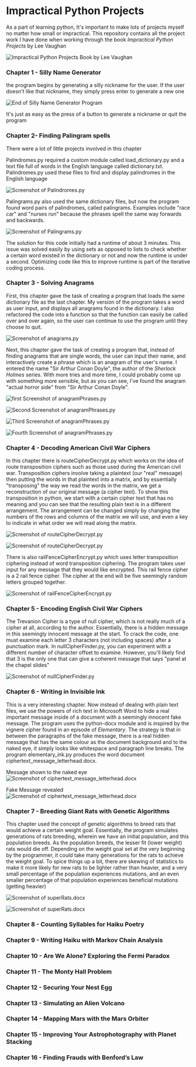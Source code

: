 # Impractical Python ProjectsAs a part of learning python, It's important to make lots of projects myself no matter how small or impractical. This repository contains all the project work I have done when working through the book *Impractical Python Projects* by Lee Vaughan![Impractical Python Projects Book by Lee Vaughan](https://github.com/BrosephB/Impractical-Python-Projects/blob/main/Readme/IPJ.jpg?raw=true)### Chapter 1 - Silly Name Generatorthe program begins by generating a silly nickname for the user.If the user doesn't like that nickname, they simply press enter to generate a new one![End of Silly Name Generator Program](https://github.com/BrosephB/Impractical-Python-Projects/blob/main/Readme/ChapterOne_2.png?raw=true)It's just as easy as the press of a button to generate a nickname or quit the program### Chapter 2- Finding Palingram spellsThere were a lot of little projects involved in this chapter Palindromes.py required a custom module called load_dictionary.py and a text file full of words in the English language called dictionary.txt. Palindromes.py used these files to find and display palindromes in the English language![Screenshot of Palindromes.py](https://github.com/BrosephB/Impractical-Python-Projects/blob/main/Readme/ChapterTwo_1.png?raw=true)Palingrams.py also used the same dictionary files, but now the program found word pairs of palindromes, called palingrams. Examples include "race car" and "nurses run" because the phrases spell the same way forwards and backwards.![Screenshot of Palingrams.py](https://github.com/BrosephB/Impractical-Python-Projects/blob/main/Readme/ChapterTwo_2.png?raw=true)The solution for this code initially had a runtime of about 3 minutes. This issue was solved easily by using sets as opposed to lists to check whether a certain word existed in the dictionary or not and now the runtime is under a second. Optimizing code like this to improve runtime is part of the iterative coding process.### Chapter 3 - Solving AnagramsFirst, this chapter gave the task of creating a program that loads the same dictionary file as the last chapter. My version of the program takes a word as user input, and displays all anagrams found in the dictionary. I also refactored the code into a function so that the function can easily be called over and over again, so the user can continue to use the program until they choose to quit.![Screenshot of anagrams.py](https://github.com/BrosephB/Impractical-Python-Projects/blob/main/Readme/ChapterThree_1.png?raw=true)Next, this chapter gave the task of creating a program that, instead of finding anagrams that are single words, the user can input their name, and interactively create a phrase which is an anagram of the user's name. I entered the name "Sir Arthur Conan Doyle", the author of the _Sherlock Holmes_ series. With more tries and more time, I could probably come up with something more sensible, but as you can see, I've found the anagram "actual horror side" from "Sir Arthur Conan Doyle".![first Screenshot of anagramPhrases.py](https://github.com/BrosephB/Impractical-Python-Projects/blob/main/Readme/ChapterThree_2.png?raw=true)![Second Screenshot of anagramPhrases.py](https://github.com/BrosephB/Impractical-Python-Projects/blob/main/Readme/ChapterThree_3.png?raw=true)![Third Screenshot of anagramPhrases.py](https://github.com/BrosephB/Impractical-Python-Projects/blob/main/Readme/ChapterThree_4.png?raw=true)![Fourth Screenshot of anagramPhrases.py](https://github.com/BrosephB/Impractical-Python-Projects/blob/main/Readme/ChapterThree_5.png?raw=true)### Chapter 4 - Decoding American Civil War CiphersIn this chapter there is routeCipherDecrypt.py which works on the idea of route transposition ciphers such as those used during the American civil war. Transposition ciphers involve taking a plaintext (our "real" message) then putting the words in that plaintext into a matrix, and by essentially "transposing" the way we read the words in the matrix, we get a reconstruction of our original message (a cipher text). To show this transposition in python, we start with a certain cipher text that has no meaning and you can see that the resulting plain text is in a different arrangement. The arrangement can be changed simply by changing the numbers of the rows and columns of the matrix we will use, and even a key to indicate in what order we will read along the matrix. ![Screenshot of routeCipherDecrypt.py](https://github.com/BrosephB/Impractical-Python-Projects/blob/main/Readme/ChapterFour_1.png?raw=true)![Screenshot of routeCipherDecrypt.py](https://github.com/BrosephB/Impractical-Python-Projects/blob/main/Readme/ChapterFour_2.png?raw=true)There is also railFenceCipherEncrypt.py which uses letter transposition ciphering instead of word transposition ciphering. The program takes user input for any message that they would like encrypted. This rail fence cipher is a 2 rail fence cipher. The cipher at the end will be five seemingly random letters grouped together.![Screenshot of railFenceCipherEncrypt.py](https://github.com/BrosephB/Impractical-Python-Projects/blob/main/Readme/ChapterFour_3.png?raw=true)### Chapter 5 - Encoding English Civil War CiphersThe Trevanion Cipher is a type of null cipher, which is not really much of a cipher at all, according to the author. Essentially, there is a hidden message in this seemingly innocent message at the start. To crack the code, one must examine each letter 3 characters (not including spaces) after a punctuation mark. In nullCipherFinder.py, you can experiment with a different number of character offset to examine. However, you'll likely find that 3 is the only one that can give a coherent message that says "panel at the chapel slides"![Screenshot of nullCipherFinder.py](https://github.com/BrosephB/Impractical-Python-Projects/blob/main/Readme/ChapterFive_1.png?raw=true)### Chapter 6 - Writing in Invisible InkThis is a very interesting chapter. Now instead of dealing with plain text files, we use the powers of rich text in Microsoft Word to hide a real important message inside of a document with a seemingly innocent fake message. The program uses the python-docx module and is inspired by the vignere cipher found in an episode of _Elementary_. The strategy is that in between the paragraphs of the fake message, there is a real hidden message that has the same colour as the document background and to the naked eye, it simply looks like whitespace and paragraph line breaks. The program elementary_ink.py produces the word document ciphertext_message_letterhead.docx. Message shown to the naked eye![Screenshot of ciphertext_message_letterhead.docx](https://github.com/BrosephB/Impractical-Python-Projects/blob/main/Readme/ChapterSix_1.png?raw=true)Fake Message revealed ![Screenshot of ciphertext_message_letterhead.docx](https://github.com/BrosephB/Impractical-Python-Projects/blob/main/Readme/ChapterSix_2.png?raw=true)### Chapter 7 - Breeding Giant Rats with Genetic AlgorithmsThis chapter used the concept of genetic algorithms to breed rats that would achieve a certain weight goal. Essentially, the program simulates generations of rats breeding, wherein we have an initial population, and this population breeds. As the population breeds, the lesser fit (lower weight) rats would die off. Depending on the weight goal set at the very beginning by the programmer, it could take many generations for the rats to achieve the weight goal. To spice things up a bit, there are skewing of statistics to make it more likely for new rats to be lighter rather than heavier, and a very small percentage of the population experiences mutations, and an even smaller percentage of that population experiences beneficial mutations (getting heavier)![Screenshot of superRats.docx](https://github.com/BrosephB/Impractical-Python-Projects/blob/main/Readme/ChapterSeven_1.png?raw=true)![Screenshot of superRats.docx](https://github.com/BrosephB/Impractical-Python-Projects/blob/main/Readme/ChapterSeven_2.png?raw=true)### Chapter 8 - Counting Syllables for Haiku Poetry### Chapter 9 - Writing Haiku with Markov Chain Analysis### Chapter 10 - Are We Alone? Exploring the Fermi Paradox### Chapter 11 - The Monty Hall Problem### Chapter 12 - Securing Your Nest Egg### Chapter 13 - Simulating an Alien Volcano### Chapter 14 - Mapping Mars with the Mars Orbiter### Chapter 15 - Improving Your Astrophotography with Planet Stacking### Chapter 16 - Finding Frauds with Benford’s Law